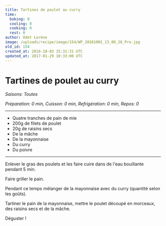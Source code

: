 ```yaml
---
title: Tartines de poulet au curry
time:
  baking: 0
  cooling: 0
  cooking: 0
  rest: 0
author: Odet Lorène
image: /uploads/recipe/image/154/WP_20161002_13_00_28_Pro.jpg
old_id: 154
created_at: 2016-10-03 15:31:31 UTC
updated_at: 2017-01-29 10:33:00 UTC
---
```


# Tartines de poulet au curry



*Saisons: Toutes*

*Préparation: 0 min, Cuisson: 0 min, Refrigération: 0 min, Repos: 0*

---

- Quatre tranches de pain de mie
- 200g de filets de poulet
- 20g de raisins secs
- De la mâche
- De la mayonnaise
- Du curry 
- Du poivre

---

Enlever le gras des poulets et les faire cuire dans de l'eau bouillante pendant 5 min.

Faire griller le pain.

Pendant ce temps mélanger de la mayonnaise avec du curry (quantité selon les goûts).

Tartiner le pain de la mayonnaise, mettre le poulet découpé en morceaux, des raisins secs et de la mâche.

Déguster ! 
